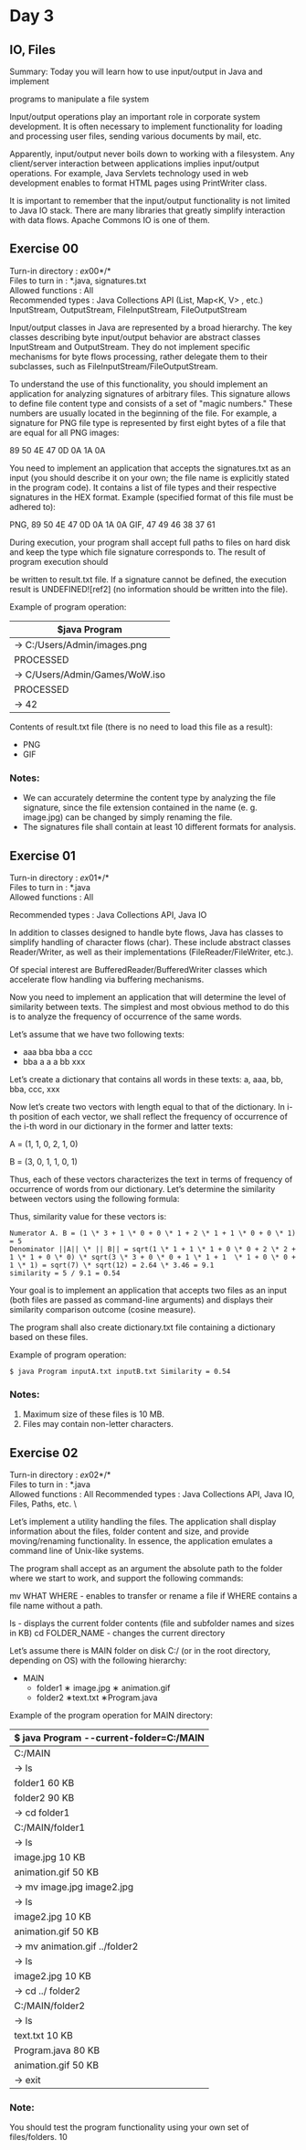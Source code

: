 # Day 3

## IO, Files
Summary: Today you will learn how to use input/output in Java and implement

programs to manipulate a file system

Input/output operations play an important role in corporate system development. It is often necessary to implement functionality for loading and processing user files, sending various documents by mail, etc.

Apparently, input/output never boils down to working with a filesystem. Any client/server interaction between applications implies input/output operations. For example, Java Servlets technology used in web development enables to format HTML pages using PrintWriter class.

It is important to remember that the input/output functionality is not limited to Java IO stack. There are many libraries that greatly simplify interaction with data flows. Apache Commons IO is one of them.


## Exercise 00
Turn-in directory : *ex*00*/* \
Files to turn in : \*.java, signatures.txt \
Allowed functions : All \
Recommended types : Java Collections API (List<T>, Map<K, V> , etc.) InputStream, OutputStream, FileInputStream, FileOutputStream

Input/output classes in Java are represented by a broad hierarchy. The key classes describing byte input/output behavior are abstract classes InputStream and OutputStream. They do not implement specific mechanisms for byte flows processing, rather delegate them to their subclasses, such as FileInputStream/FileOutputStream.

To understand the use of this functionality, you should implement an application for analyzing signatures of arbitrary files. This signature allows to define file content type and consists of a set of "magic numbers." These numbers are usually located in the beginning of the file. For example, a signature for PNG file type is represented by first eight bytes of a file that are equal for all PNG images:

89 50 4E 47 0D 0A 1A 0A

You need to implement an application that accepts the signatures.txt as an input (you should describe it on your own; the file name is explicitly stated in the program code). It contains a list of file types and their respective signatures in the HEX format. Example (specified format of this file must be adhered to):

PNG, 89 50 4E 47 0D 0A 1A 0A GIF, 47 49 46 38 37 61

During execution, your program shall accept full paths to files on hard disk and keep the type which file signature corresponds to. The result of program execution should

be written to result.txt file. If a signature cannot be defined, the execution result is UNDEFINED![ref2] (no information should be written into the file).

Example of program operation:



|$java Program|
| - |
|-> C:/Users/Admin/images.png|
|PROCESSED|
|-> C/Users/Admin/Games/WoW.iso|
|PROCESSED|
|-> 42|

Contents of result.txt file (there is no need to load this file as a result): 
- PNG
- GIF

### Notes:
- We can accurately determine the content type by analyzing the file signature, since the file extension contained in the name (e. g. image.jpg) can be changed by simply renaming the file.
- The signatures file shall contain at least 10 different formats for analysis.

## Exercise 01

Turn-in directory : *ex*01*/* \
Files to turn in : \*.java \
Allowed functions : All</p><p>Recommended types : Java Collections API, Java IO

In addition to classes designed to handle byte flows, Java has classes to simplify handling of character flows (char). These include abstract classes Reader/Writer, as well as their implementations (FileReader/FileWriter, etc.).

Of special interest are BufferedReader/BufferedWriter classes which accelerate flow handling via buffering mechanisms.

Now you need to implement an application that will determine the level of similarity between texts. The simplest and most obvious method to do this is to analyze the frequency of occurrence of the same words.

Let’s assume that we have two following texts:

- aaa bba bba a ссс
- bba a a a bb xxx

Let’s create a dictionary that contains all words in these texts: a, aaa, bb, bba, ccc, xxx

Now let’s create two vectors with length equal to that of the dictionary. In i-th position of each vector, we shall reflect the frequency of occurrence of the i-th word in our dictionary in the former and latter texts:

A = (1, 1, 0, 2, 1, 0)

B = (3, 0, 1, 1, 0, 1)

Thus, each of these vectors characterizes the text in terms of frequency of occurrence of words from our dictionary. Let’s determine the similarity between vectors using the following formula:



Thus, similarity value for these vectors is:



`Numerator A. B = (1 \* 3 + 1 \* 0 + 0 \* 1 + 2 \* 1 + 1 \* 0 + 0 \* 1) = 5` \
`Denominator ||A|| \* || B|| = sqrt(1 \* 1 + 1 \* 1 + 0 \* 0 + 2 \* 2 + 1 \* 1 + 0 \* 0) \* sqrt(3 \* 3 + 0 \* 0 + 1 \* 1 + 1 
\* 1 + 0 \* 0 + 1 \* 1) = sqrt(7) \* sqrt(12) = 2.64 \* 3.46 = 9.1` \
`similarity = 5 / 9.1 = 0.54`

Your goal is to implement an application that accepts two files as an input (both files are passed as command-line arguments) and displays their similarity comparison outcome (cosine measure).

The program shall also create dictionary.txt file containing a dictionary based on these files.

Example of program operation:

`$ java Program inputA.txt inputB.txt Similarity = 0.54`

### Notes:

1. Maximum size of these files is 10 MB.
2. Files may contain non-letter characters.


## Exercise 02
Turn-in directory : *ex*02*/* \
Files to turn in : \*.java \
Allowed functions : All Recommended types : Java Collections API, Java IO, Files, Paths, etc. \

Let’s implement a utility handling the files. The application shall display information about the files, folder content and size, and provide moving/renaming functionality. In essence, the application emulates a command line of Unix-like systems.

The program shall accept as an argument the absolute path to the folder where we start to work, and support the following commands:

mv WHAT WHERE - enables to transfer or rename a file if WHERE contains a file name without a path.

ls - displays the current folder contents (file and subfolder names and sizes in KB) cd FOLDER\_NAME - changes the current directory

Let’s assume there is MAIN folder on disk C:/ (or in the root directory, depending on OS) with the following hierarchy:

- MAIN
  - folder1
    ∗ image.jpg
    ∗ animation.gif
  - folder2
    ∗text.txt
    ∗Program.java

Example of the program operation for MAIN directory:



|$ java Program --current-folder=C:/MAIN|
| - |
|C:/MAIN|
|-> ls|
|folder1 60 KB|
|folder2 90 KB|
|-> cd folder1|
|C:/MAIN/folder1|
|-> ls|
|image.jpg 10 KB|
|animation.gif 50 KB|
|-> mv image.jpg image2.jpg|
|-> ls|
|image2.jpg 10 KB|
|animation.gif 50 KB|
|-> mv animation.gif ../folder2|
|-> ls|
|image2.jpg 10 KB|
|-> cd ../ folder2|
|C:/MAIN/folder2|
|-> ls|
|text.txt 10 KB|
|Program.java 80 KB|
|animation.gif 50 KB|
|-> exit|

### Note:
You should test the program functionality using your own set of files/folders.
10
